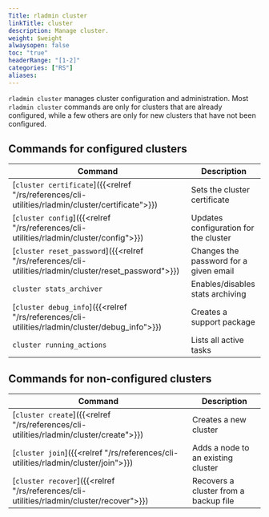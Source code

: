 ```yaml
---
Title: rladmin cluster
linkTitle: cluster
description: Manage cluster.
weight: $weight
alwaysopen: false
toc: "true"
headerRange: "[1-2]"
categories: ["RS"]
aliases: 
---
```


`rladmin cluster` manages cluster configuration and administration. Most `rladmin cluster` commands are only for clusters that are already configured, while a few others are only for new clusters that have not been configured.

## Commands for configured clusters

| Command | Description |
| - | - |
| [`cluster certificate`]({{<relref "/rs/references/cli-utilities/rladmin/cluster/certificate">}}) | Sets the cluster certificate |
| [`cluster config`]({{<relref "/rs/references/cli-utilities/rladmin/cluster/config">}}) | Updates configuration for the cluster |
| [`cluster reset_password`]({{<relref "/rs/references/cli-utilities/rladmin/cluster/reset_password">}}) | Changes the password for a given email |
| `cluster stats_archiver` | Enables/disables stats archiving |
| [`cluster debug_info`]({{<relref "/rs/references/cli-utilities/rladmin/cluster/debug_info">}}) | Creates a support package |
| `cluster running_actions` | Lists all active tasks |

## Commands for non-configured clusters

| Command | Description |
| - | - |
| [`cluster create`]({{<relref "/rs/references/cli-utilities/rladmin/cluster/create">}}) | Creates a new cluster |
| [`cluster join`]({{<relref "/rs/references/cli-utilities/rladmin/cluster/join">}}) | Adds a node to an existing cluster |
| [`cluster recover`]({{<relref "/rs/references/cli-utilities/rladmin/cluster/recover">}}) | Recovers a cluster from a backup file |